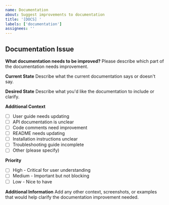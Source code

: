 ```yaml
---
name: Documentation
about: Suggest improvements to documentation
title: '[DOCS] '
labels: ['documentation']
assignees: ''
---
```


## Documentation Issue

**What documentation needs to be improved?**
Please describe which part of the documentation needs improvement.

**Current State**
Describe what the current documentation says or doesn't say.

**Desired State**
Describe what you'd like the documentation to include or clarify.

**Additional Context**
- [ ] User guide needs updating
- [ ] API documentation is unclear
- [ ] Code comments need improvement
- [ ] README needs updating
- [ ] Installation instructions unclear
- [ ] Troubleshooting guide incomplete
- [ ] Other (please specify)

**Priority**
- [ ] High - Critical for user understanding
- [ ] Medium - Important but not blocking
- [ ] Low - Nice to have

**Additional Information**
Add any other context, screenshots, or examples that would help clarify the documentation improvement needed. 